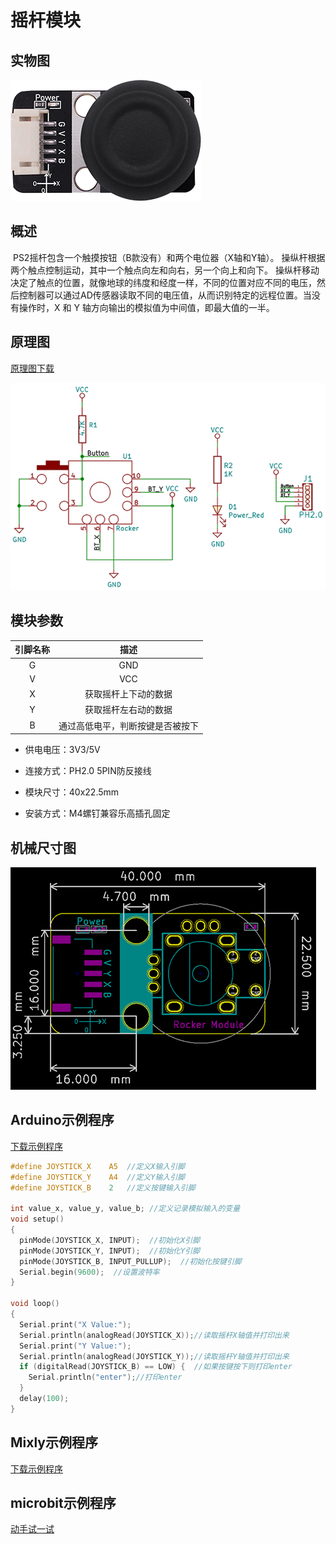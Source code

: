 # 摇杆模块

## 实物图

![实物图](rocker_module/rocker_module.png)

## 概述

​		PS2摇杆包含一个触摸按钮（B款没有）和两个电位器（X轴和Y轴）。 操纵杆根据两个触点控制运动，其中一个触点向左和向右，另一个向上和向下。 操纵杆移动决定了触点的位置，就像地球的纬度和经度一样，不同的位置对应不同的电压，然后控制器可以通过AD传感器读取不同的电压值，从而识别特定的远程位置。当没有操作时，X 和 Y 轴方向输出的模拟值为中间值，即最大值的一半。

## 原理图

[原理图下载](rocker_module/rocker_module_schematic.pdf) 

![原理图](rocker_module/rocker_module_schematic.png)

## 模块参数

| 引脚名称 |               描述               |
| :------: | :------------------------------: |
|    G     |               GND                |
|    V     |               VCC                |
|    X     |       获取摇杆上下动的数据       |
|    Y     |       获取摇杆左右动的数据       |
|    B     | 通过高低电平，判断按键是否被按下 |

- 供电电压：3V3/5V

- 连接方式：PH2.0 5PIN防反接线

- 模块尺寸：40x22.5mm

- 安装方式：M4螺钉兼容乐高插孔固定

## 机械尺寸图

![机械尺寸图](rocker_module/rocker_module_assembly.png)

## Arduino示例程序

[下载示例程序](rocker_module/rocker_module_a.zip)

```c
#define JOYSTICK_X    A5  //定义X输入引脚
#define JOYSTICK_Y    A4  //定义Y输入引脚
#define JOYSTICK_B    2   //定义按键输入引脚

int value_x, value_y, value_b; //定义记录模拟输入的变量
void setup()
{
  pinMode(JOYSTICK_X, INPUT);  //初始化X引脚
  pinMode(JOYSTICK_Y, INPUT);  //初始化Y引脚
  pinMode(JOYSTICK_B, INPUT_PULLUP);  //初始化按键引脚
  Serial.begin(9600);  //设置波特率
}

void loop()
{
  Serial.print("X Value:");
  Serial.println(analogRead(JOYSTICK_X));//读取摇杆X轴值并打印出来
  Serial.print("Y Value:");
  Serial.println(analogRead(JOYSTICK_Y));//读取摇杆Y轴值并打印出来
  if (digitalRead(JOYSTICK_B) == LOW) {  //如果按键按下则打印enter
    Serial.println("enter");//打印enter 
  }
  delay(100);
}
```

## Mixly示例程序

[下载示例程序](rocker_module/rocker_Mixly_demo.zip)


## microbit示例程序

<a href="https://makecode.microbit.org/_ahq11cX1E6JT" target="_blank">动手试一试</a>